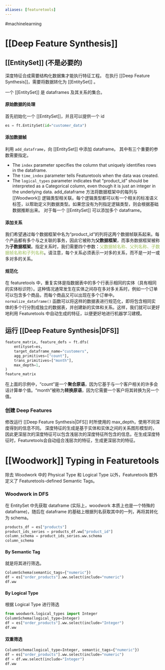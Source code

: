 ```yaml
---
aliases: [featuretools]
---
```

#machinelearning

# [[Deep Feature Synthesis]]

##  [[EntitySet]] (不是必要的)
深度特征合成需要结构化数据集才能执行特征工程。
在执行 [[Deep Feature Synthesis]]，需要将数据转化为 [[EntitySet]] 。

一个 [[EntitySet]] 是 dataframes 及其关系的集合。

#### 原始数据的处理
首先初始化一个 [[EntitySet]]，并且可以提供一个 id
```python
es = ft.EntitySet(id="customer_data")
```

#### 添加数据帧
利用 `add_dataframe`，向 [[EntitySet]] 中添加 dataframe。
其中有三个重要的参数需要指定。
-   The `index` parameter specifies the column that uniquely identifies rows in the dataframe.
-   The `time_index` parameter tells Featuretools when the data was created.
-   The `logical_types` parameter indicates that “product_id” should be interpreted as a Categorical column, even though it is just an integer in the underlying data.
add_dataframe 方法将数据框架中的每列与 [[Woodwork]] 逻辑类型相关联。每个逻辑类型都可以有一个相关的标准语义标签，以帮助定义列数据类型。如果您没有为列指定逻辑类型，则会根据基础数据推断出来。
对于每一个 [[EntitySet]] 可以添加多个 dataframe。

#### 添加关系
我们希望通过每个数据框架中名为“product_id”的列将这两个数据帧联系起来。每个产品都有多个与之关联的事务，因此它被称为**父数据框架**，而事务数据框架被称为**子数据框架**。指定关系时，我们需要四个参数：<font color="#9bbb59">父数据帧名称、父列名称、子数据帧名称和子列名称</font>。请注意，每个关系必须表示一对多的关系，而不是一对一或多对多的关系。

#### 规范化
在 featuretools 中，重复实体是指数据表中的多个行表示相同的实体（具有相同的实体标识符）。这种情况通常发生在实体之间存在多对多关系时，例如一个订单可以包含多个商品，而每个商品又可以出现在多个订单中。
`normalize_dataframe()` 函数可以将这样的数据表进行规范化，即将包含相同实体的多个行分割成独立的数据表，并创建新的实体和关系。这样，我们就可以更好地利用 Featuretools 中自动生成的特征，以便更好地进行机器学习建模。

## 运行 [[Deep Feature Synthesis|DFS]]

```python
feature_matrix, feature_defs = ft.dfs(
    entityset=es,
    target_dataframe_name="customers",
    agg_primitives=["count"],
    trans_primitives=["month"],
    max_depth=1,
)
feature_matrix
```
在上面的示例中，“count”是一个**聚合原语**，因为它基于与一个客户相关的许多会话计算单个值。“month”被称为**转换原语**，因为它需要一个客户将其转换为另一个值。

### 创建 Deep Features
修改运行 [[Deep Feature Synthesis|DFS]] 时所使用的 max_depth，使用不同深度得到的信息不同。
深度特征的生成是基于实体和实体之间的关系图形模型的，因此更深层次的深度特征可以包含浅层次的深度特征所包含的信息。在生成深度特征时，Featuretools会自动组合浅层次的特征，生成更深层次的特征。

# [[Woodwork]] Typing in Featuretools
除去 Woodwork 中的 Physical Type 和 Logical Type 以外，Featuretools 额外定义了 Featuretools-defined Semantic Tags。

### Woodwork in DFS
在 EntitySet 中先获取 dataframe (实际上，woodwork 本质上也是一个特殊的 dataframe)，随后在 dataframe 的基础上根据列名获取其中的一列，再将其转化为 schema。
```python
products_df = es["products"]
product_ids_series = products_df.ww["product_id"]
column_schema = product_ids_series.ww.schema
column_schema
```

#### By Semantic Tag
就是将其进行筛选。
```python
ColumnSchema(semantic_tags={"numeric"})
df = es["order_products"].ww.select(include="numeric")
df.ww
```

#### By Logical Type
根据 Logical Type 进行筛选
```python
from woodwork.logical_types import Integer
ColumnSchema(logical_type=Integer)
df = es["order_products"].ww.select(include="Integer")
df.ww
```

#### 双重筛选
```python
ColumnSchema(logical_type=Integer, semantic_tags={"numeric"})
df = es["order_products"].ww.select(include="numeric")
df = df.ww.select(include="Integer")
df.ww
```